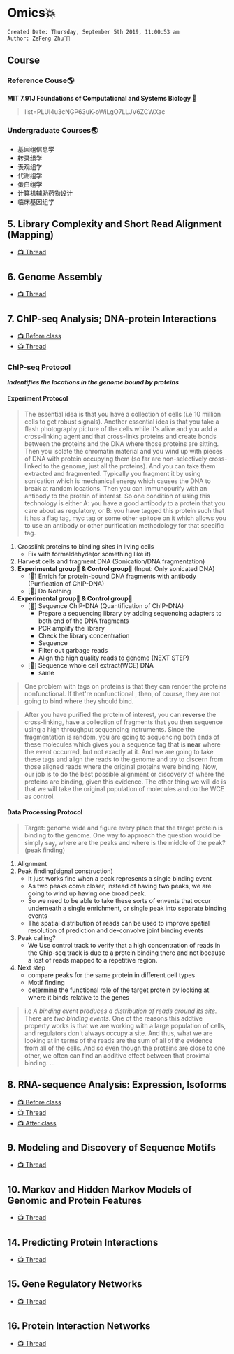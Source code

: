 # Omics💥

```txt
Created Date: Thursday, September 5th 2019, 11:00:53 am
Author: ZeFeng Zhu👨‍💻
```

## Course

### Reference Couse🌎

**MIT 7.91J Foundations of Computational and Systems Biology** [🎡](https://www.youtube.com/playlist?list=PLUl4u3cNGP63uK-oWiLgO7LLJV6ZCWXac) 

> list=PLUl4u3cNGP63uK-oWiLgO7LLJV6ZCWXac

### Undergraduate Courses🌏

* 基因组信息学
* 转录组学
* 表观组学
* 代谢组学
* 蛋白组学
* 计算机辅助药物设计
* 临床基因组学

## 5. Library Complexity and Short Read Alignment (Mapping)

* [📺 Thread](https://www.youtube.com/watch?v=P3ORBMon8aw)

## 6. Genome Assembly

* [📺 Thread](https://www.youtube.com/watch?v=ZYW2AeDE6wU)


## 7. ChIP-seq Analysis; DNA-protein Interactions

* [📺 Before class](https://www.youtube.com/watch?v=nkWGmaYRues "StatQuest: A gentle introduction to ChIP-Seq")
* [📺 Thread](https://www.youtube.com/watch?v=Ob9xGBPvr_s)

### ChIP-seq Protocol

***Indentifies the locations in the genome bound by proteins***

#### Experiment Protocol

> The essential idea is that you have a collection of cells (i.e 10 million cells to get robust signals). Another essential idea is that you take a flash photography picture of the cells while it's alive and you add a cross-linking agent and that cross-links proteins and create bonds between the proteins and the DNA where those proteins are sitting. Then you isolate the chromatin material and you wind up with pieces of DNA with protein occupying them (so far are non-selectively cross-linked to the genome, just all the proteins). And you can take them extracted and fragmented. Typically you fragment it by using sonication which is mechanical energy which causes the DNA to break at random locations. Then you can immunopurify with an antibody to the protein of interest. So one condition of using this technology is either A: you have a good antibody to a protein that you care about as regulatory, or B: you have tagged this protein such that it has a flag tag, myc tag or some other epitope on it which allows you to use an antibody or other purification methodology for that specific tag.

1. Crosslink proteins to binding sites in living cells
   * Fix with formaldehyde(or something like it) 
2. Harvest cells and fragment DNA (Sonication/DNA fragmentation)
3. **Experimental group🌝 & Control group🌚** (Input: Only sonicated DNA)
   * [🌝] Enrich for protein-bound DNA fragments with antibody (Purification of ChIP-DNA)
   * [🌚] Do Nothing
4. **Experimental group🌝 & Control group🌚**
   * [🌝] Sequence ChIP-DNA (Quantification of ChIP-DNA)
     * Prepare a sequencing library by adding sequencing adapters to both end of the DNA fragments
     * PCR amplify the library
     * Check the library concentration
     * Sequence
     * Filter out garbage reads
     * Align the high quality reads to genome (NEXT STEP)
   * [🌚] Sequence whole cell extract(WCE) DNA
     * same

> One problem with tags on proteins is that they can render the proteins nonfunctional. If thet're nonfunctional , then, of course, they are not going to bind where they should bind. 

> After you have purified the protein of interest, you can **reverse** the cross-linking, have a collection of fragments that you then sequence using a high throughput sequencing instruments. Since the fragmentation is random, you are going to sequencing both ends of these molecules which gives you a sequence tag that is **near** where the event occurred, but not exactly at it. And we are going to take these tags and align the reads to the genome and try to discern from those aligned reads where the original proteins were binding. Now, our job is to do the best possible alignment or discovery of where the proteins are binding, given this evidence. The other thing we will do is that we will take the original population of molecules and do the WCE as control.

#### Data Processing Protocol

> Target: genome wide and figure every place that the target protein is binding to the genome. One way to approach the question would be simply say, where are the peaks and where is the middle of the peak?(peak finding)

1. Alignment
2. Peak finding(signal construction)
    * It just works fine when a peak represents a single binding event
    * As two peaks come closer, instead of having two peaks, we are going to wind up having one broad peak.
    * So we need to be able to take these sorts of envents that occur underneath a single enrichment, or single peak into separate binding events
    * The spatial distribution of reads can be used to improve spatial resolution of prediction and de-convolve joint binding events
3. Peak calling?
    * We Use control track to verify that a high concentration of reads in the Chip-seq track is due to a protein binding there and not because a lost of reads mapped to a repetitive region.
4. Next step
   * compare peaks for the same protein in different cell types
   * Motif finding
   * determine the functional role of the target protein by looking at where it binds relative to the genes

> i.e _A binding event produces a distribution of reads around its site._ There are _two binding events_.
> One of the reasons this addtive property works is that we are working with a large population of cells, and regulators don't always occupy a site. And thus, what we are looking at in terms of the reads are the sum of all of the evidence from all of the cells. And so even though the proteins are close to one other, we often can find an additive effect between that proximal binding.
> ...

## 8. RNA-sequence Analysis: Expression, Isoforms

* [📺 Before class](https://www.youtube.com/watch?v=tlf6wYJrwKY "StatQuest: A gentle introduction to RNA-seq")
* [📺 Thread](https://www.youtube.com/watch?v=MniYgsZSp30)
* [📺 After class](https://www.youtube.com/watch?v=gKnfP2_Xdpo "StatQuest: RNA-seq - the problem with technical replicates")

## 9. Modeling and Discovery of Sequence Motifs

* [📺 Thread](https://www.youtube.com/watch?v=1EMonM7qAU8)

## 10. Markov and Hidden Markov Models of Genomic and Protein Features

* [📺 Thread](https://www.youtube.com/watch?v=d5NMrA2HkG4)

## 14. Predicting Protein Interactions

* [📺 Thread](https://www.youtube.com/watch?v=C95294_vvQY)

## 15. Gene Regulatory Networks

* [📺 Thread](https://www.youtube.com/watch?v=So6MK_FcP4E)

## 16. Protein Interaction Networks

* [📺 Thread](https://www.youtube.com/watch?v=RBPcKbEvK3U)